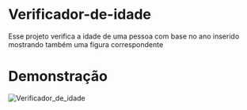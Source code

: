 # Verificador-de-idade
Esse projeto verifica a idade de uma pessoa com base no ano inserido mostrando também uma figura correspondente

# Demonstração
![Verificador_de_idade](Verificador_de_idade.gif)